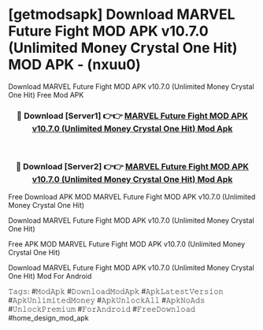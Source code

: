 # [getmodsapk] Download MARVEL Future Fight MOD APK v10.7.0 (Unlimited Money Crystal One Hit) MOD APK - (nxuu0)
Download MARVEL Future Fight MOD APK v10.7.0 (Unlimited Money Crystal One Hit) Free Mod APK

<div align="center">
<h3>🔴 Download [Server1] 👉👉 <a href="https://apk-comot.site?title=MARVEL_Future_Fight_MOD_APK_v10.7.0_(Unlimited_Money_Crystal_One_Hit)">MARVEL Future Fight MOD APK v10.7.0 (Unlimited Money Crystal One Hit) Mod Apk</a></h3><br>

<h3>🔴 Download [Server2] 👉👉 <a href="https://apk-comot.site?title=MARVEL_Future_Fight_MOD_APK_v10.7.0_(Unlimited_Money_Crystal_One_Hit)">MARVEL Future Fight MOD APK v10.7.0 (Unlimited Money Crystal One Hit) Mod Apk</a></h3>
</div>


Free Download APK MOD MARVEL Future Fight MOD APK v10.7.0 (Unlimited Money Crystal One Hit)

Download MARVEL Future Fight MOD APK v10.7.0 (Unlimited Money Crystal One Hit) 

Free APK MOD MARVEL Future Fight MOD APK v10.7.0 (Unlimited Money Crystal One Hit) 

Download MARVEL Future Fight MOD APK v10.7.0 (Unlimited Money Crystal One Hit) Mod For Android

𝚃𝚊𝚐𝚜: #𝙼𝚘𝚍𝙰𝚙𝚔 #𝙳𝚘𝚠𝚗𝚕𝚘𝚊𝚍𝙼𝚘𝚍𝙰𝚙𝚔 #𝙰𝚙𝚔𝙻𝚊𝚝𝚎𝚜𝚝𝚅𝚎𝚛𝚜𝚒𝚘𝚗 #𝙰𝚙𝚔𝚄𝚗𝚕𝚒𝚖𝚒𝚝𝚎𝚍𝙼𝚘𝚗𝚎𝚢 #𝙰𝚙𝚔𝚄𝚗𝚕𝚘𝚌𝚔𝙰𝚕𝚕 #𝙰𝚙𝚔𝙽𝚘𝙰𝚍𝚜 #𝚄𝚗𝚕𝚘𝚌𝚔𝙿𝚛𝚎𝚖𝚒𝚞𝚖 #𝙵𝚘𝚛𝙰𝚗𝚍𝚛𝚘𝚒𝚍 #𝙵𝚛𝚎𝚎𝙳𝚘𝚠𝚗𝚕𝚘𝚊𝚍 #home_design_mod_apk